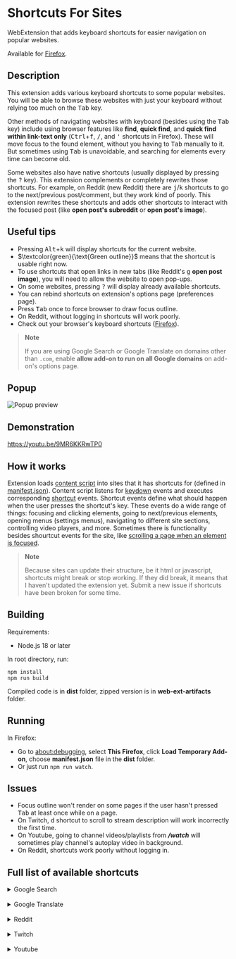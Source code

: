 # Shortcuts For Sites

WebExtension that adds keyboard shortcuts for easier navigation on popular websites.

Available for [Firefox](https://addons.mozilla.org/en-US/firefox/addon/shortcuts-for-sites/).

## Description

This extension adds various keyboard shortcuts to some popular websites. You will be able to browse these websites with just your keyboard without relying too much on the <kbd>Tab</kbd> key.

Other methods of navigating websites with keyboard (besides using the <kbd>Tab</kbd> key) include using browser features like **find**, **quick find**, and **quick find within link-text only** (<kbd>Ctrl</kbd>+<kbd>f</kbd>, <kbd>/</kbd>, and <kbd>'</kbd> shortcuts in Firefox). These will move focus to the found element, without you having to <kbd>Tab</kbd> manually to it. But sometimes using <kbd>Tab</kbd> is unavoidable, and searching for elements every time can become old.

Some websites also have native shortcuts (usually displayed by pressing the <kbd>?</kbd> key). This extension complements or completely rewrites those shortcuts. For example, on Reddit (new Reddit) there are <kbd>j</kbd>/<kbd>k</kbd> shortcuts to go to the next/previous post/comment, but they work kind of poorly. This extension rewrites these shortcuts and adds other shortcuts to interact with the focused post (like **open post's subreddit** or **open post's image**).

## Useful tips

- Pressing <kbd>Alt</kbd>+<kbd>k</kbd> will display shortcuts for the current website.
- $\textcolor{green}{\text{Green outline}}$ means that the shortcut is usable right now.
- To use shortcuts that open links in new tabs (like Reddit's <kbd>g</kbd> **open post image**), you will need to allow the website to open pop-ups.
- On some websites, pressing <kbd>?</kbd> will display already available shortcuts.
- You can rebind shortcuts on extension's options page (preferences page).
- Press <kbd>Tab</kbd> once to force browser to draw focus outline.
- On Reddit, without logging in shortcuts will work poorly.
- Check out your browser's keyboard shortcuts ([Firefox](https://support.mozilla.org/en-US/kb/keyboard-shortcuts-perform-firefox-tasks-quickly)).

> __Note__
>
> If you are using Google Search or Google Translate on domains other than <code>.com</code>, enable **allow add-on to run on all Google domains** on add-on's options page.

## Popup

![Popup preview](https://user-images.githubusercontent.com/33831256/211046239-27a33466-e62f-4711-91f2-44d9a613e2e6.png)

## Demonstration

https://youtu.be/9MR6KKRwTP0

## How it works

Extension loads [content script](/content-scripts/init.js) into sites that it has shortcuts for (defined in [manifest.json](manifest.json)). Content script listens for [keydown](/content-scripts/init.js#L88) events and executes corresponding [shortcut](shortcuts/) events. Shortcut events define what should happen when the user presses the shortcut's key. These events do a wide range of things: focusing and clicking elements, going to next/previous elements, opening menus (settings menus), navigating to different site sections, controlling video players, and more. Sometimes there is functionality besides shourtcut events for the site, like [scrolling a page when an element is focused](/shortcuts/reddit/utilsActivePost.ts#L83).

> __Note__
>
> Because sites can update their structure, be it html or javascript, shortcuts might break or stop working. If they did break, it means that I haven't updated the extension yet. Submit a new issue if shortcuts have been broken for some time.

## Building

Requirements:
- Node.js 18 or later

In root directory, run:
```
npm install
npm run build
```

Compiled code is in **dist** folder, zipped version is in **web-ext-artifacts** folder.

## Running

In Firefox:
- Go to [about:debugging](about:debugging), select **This Firefox**, click **Load Temporary Add-on**, choose **manifest.json** file in the **dist** folder.
- Or just run ```npm run watch```.

## Issues

- Focus outline won't render on some pages if the user hasn't pressed <kbd>Tab</kbd> at least once while on a page.
- On Twitch, <kbd>d</kbd> shortcut to scroll to stream description will work incorrectly the first time.
- On Youtube, going to channel videos/playlists from ***/watch*** will sometimes play channel's autoplay video in background.
- On Reddit, shortcuts work poorly without logging in.

## Full list of available shortcuts


<details>
<summary>Google Search</summary>

| Shortcut | Description |
| -------- | ----------- |
| **Search modes** |
| <kbd>a</kbd> | Go to all search results |
| <kbd>i</kbd> | Go to images |
| <kbd>v</kbd> | Go to videos |
| <kbd>n</kbd> | Go to news |
| **Search** |
| <kbd>j</kbd> | Focus next search result / image |
| <kbd>k</kbd> | Focus previous search result / image |
| <kbd>K</kbd> (<kbd>Shift</kbd>+<kbd>k</kbd>) | Focus first search result / image |
| <kbd>J</kbd> (<kbd>Shift</kbd>+<kbd>j</kbd>) | Focus last search result / image |
| <kbd>]</kbd> | Go to next search page |
| <kbd>[</kbd> | Go to previous search page |
| <kbd>o</kbd> | Focus next suggested search |

</details>

<br>

<details>
<summary>Google Translate</summary>

| Shortcut | Description |
| -------- | ----------- |
| **Translate** |
| <kbd>j</kbd> | Focus translate-from box |
| <kbd>Escape</kbd> | Unfocus translate-from box |
| <kbd>u</kbd> | Focus source languages |
| <kbd>o</kbd> | Focus translation languages |
| <kbd>i</kbd> | Swap languages |
| **Details** |
| <kbd>k</kbd> | Listen to source text |
| <kbd>l</kbd> | Listen to translation |
| <kbd>d</kbd> | Show/hide definitions |
| <kbd>e</kbd> | Show/hide examples |
| <kbd>t</kbd> | Show/hide translations |

</details>

<br>

<details>
<summary>Reddit</summary>

| Shortcut | Description |
| -------- | ----------- |
| **Navigation** |
| <kbd>o</kbd> | Go to home |
| <kbd>u</kbd> | Go to popular |
| **Posts** |
| <kbd>j</kbd> | Next post or comment |
| <kbd>k</kbd> | Previous post or comment |
| <kbd>K</kbd> (<kbd>Shift</kbd>+<kbd>k</kbd>) | First post or comment |
| <kbd>J</kbd> (<kbd>Shift</kbd>+<kbd>j</kbd>) | Last post or comment |
| <kbd>Enter</kbd> | Collapse/expand comment |
| **Post** |
| <kbd>b</kbd> | Go to post's subreddit (new tab) |
| <kbd>g</kbd> | Open post image (new tab) |
| <kbd>l</kbd> | Open post link (new tab) |
| <kbd>B</kbd> (<kbd>Shift</kbd>+<kbd>b</kbd>) | Go to post's subreddit (this tab) |
| <kbd>G</kbd> (<kbd>Shift</kbd>+<kbd>g</kbd>) | Open post image (this tab) |
| <kbd>L</kbd> (<kbd>Shift</kbd>+<kbd>l</kbd>) | Open post link (this tab) |
| <kbd>f</kbd> | Focus post on comments page |
| **Posts filters** |
| <kbd>1</kbd> | Hot posts |
| <kbd>2</kbd> | New posts |
| <kbd>3</kbd> | Top posts |
| <kbd>4</kbd> | Rising posts |
| <kbd>t</kbd> | Filter/sort posts/comments |
| **Video** |
| <kbd>;</kbd> | Pause/resume |
| <kbd>[</kbd> | Rewind |
| <kbd>]</kbd> | Fast forward |
| <kbd>m</kbd> | Mute |
| <kbd>+</kbd> | Volume up |
| <kbd>-</kbd> | Volume down |

</details>

<br>

<details>
<summary>Twitch</summary>

| Shortcut | Description |
| -------- | ----------- |
| **Sidebar** |
| <kbd>E</kbd> (<kbd>Shift</kbd>+<kbd>e</kbd>) | Expand/collapse left sidebar |
| <kbd>u</kbd> | Focus followed channels |
| <kbd>r</kbd> | Focus recommended channels |
| **Relevant content (stream, video...)** |
| <kbd>]</kbd> | Focus next relevant |
| <kbd>[</kbd> | Focus previous relevant |
| <kbd>{</kbd> | Focus first relevant |
| <kbd>}</kbd> | Focus last relevant |
| <kbd>\\</kbd> | Show more / all |
| **Navigation** |
| <kbd>o</kbd> | Go to home |
| <kbd>U</kbd> (<kbd>Shift</kbd>+<kbd>u</kbd>) | Go to following |
| <kbd>b</kbd> | Browse categories |
| <kbd>B</kbd> (<kbd>Shift</kbd>+<kbd>b</kbd>) | Browse live channels |
| <kbd>i</kbd> | Filter/sort by |
| **Stream** |
| <kbd>s</kbd> | Open settings |
| <kbd>q</kbd> | Open quality settings |
| <kbd>C</kbd> (<kbd>Shift</kbd>+<kbd>c</kbd>) | Go to stream category |
| <kbd>d</kbd> | Scroll to description/video |
| **Chat** |
| <kbd>c</kbd> | Chat |
| <kbd>e</kbd> | Expand/collapse chat |
| **Channel** |
| <kbd>h</kbd> | Go to online/offline channel sections |
| <kbd>v</kbd> | Go to channel videos |
| <kbd>S</kbd> (<kbd>Shift</kbd>+<kbd>s</kbd>) | Go to channel schedule |
| **Mini player** |
| <kbd>x</kbd> | Expand mini player |
| <kbd>X</kbd> (<kbd>Shift</kbd>+<kbd>x</kbd>) | Close mini player |

</details>

<br>

<details>
<summary>Youtube</summary>

| Shortcut | Description |
| -------- | ----------- |
| **Navigation** |
| <kbd>e</kbd> | Expand/Collapse guide sidebar |
| <kbd>o</kbd> | Go to Home |
| <kbd>u</kbd> | Go to Subscriptions |
| <kbd>U</kbd> (<kbd>Shift</kbd>+<kbd>u</kbd>) | Focus subscribed channels |
| **Videos** |
| <kbd>]</kbd> | Focus next video |
| <kbd>[</kbd> | Focus previous video |
| <kbd>{</kbd> | Focus first video |
| <kbd>}</kbd> | Focus last video |
| **Video Player** |
| <kbd>s</kbd> | Open settings |
| <kbd>q</kbd> | Open quality settings |
| <kbd>;</kbd> | Focus video player / show progress bar |
| <kbd>d</kbd> | Scroll to description/video |
| <kbd>n</kbd> | Comment |
| **Channel** |
| <kbd>h</kbd> | Go to channel home |
| <kbd>v</kbd> | Go to channel videos |
| <kbd>p</kbd> | Go to channel playlists |
| <kbd>H</kbd> (<kbd>Shift</kbd>+<kbd>h</kbd>) | Go to channel (new tab) |
| **Playlist** |
| <kbd>,</kbd> | Focus first video in playlist |
| <kbd>.</kbd> | Focus last video in playlist |
| **Premiere/Stream** |
| <kbd>E</kbd> (<kbd>Shift</kbd>+<kbd>e</kbd>) | Hide/Show chat |
| <kbd>b</kbd> | Chat |
| <kbd>S</kbd> (<kbd>Shift</kbd>+<kbd>s</kbd>) | Skip ahead to live broadcast |

</details>
